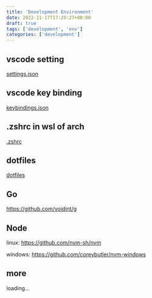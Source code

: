 ```yaml
---
title: 'Development Environment'
date: 2022-11-17T17:25:27+08:00
draft: true
tags: ['development', 'env']
categories: ['development']
---
```


## vscode setting

[settings.json](https://gist.github.com/jokereven/e2408809a02d1c4397f6c0e28df03fad)

## vscode key binding

[keybindings.json](https://gist.github.com/jokereven/cf6f9528fc693b8d1600fd6880504f1b)

## .zshrc in wsl of arch

[.zshrc](https://gist.github.com/jokereven/9d57fab428375ad6a1dbb54cf518e4ba)

## dotfiles

[dotfiles](https://github.com/avzgrp/dotfiles)

## Go

https://github.com/voidint/g

## Node

linux: https://github.com/nvm-sh/nvm

windows: https://github.com/coreybutler/nvm-windows

## more

loading...
